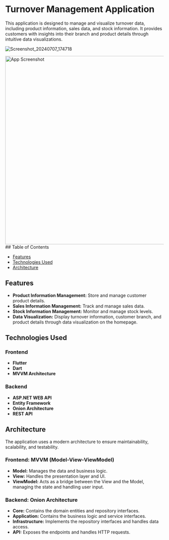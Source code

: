 # Turnover Management Application

This application is designed to manage and visualize turnover data, including product information, sales data, and stock information. It provides customers with insights into their branch and product details through intuitive data visualizations.

![Screenshot_20240707_174718](https://github.com/erdemaksoy/GiroDashboard/assets/79666268/8feeb332-4a97-400b-a683-9b1daa6e4818)

<img src="https://github.com/erdemaksoy/GiroDashboard/assets/79666268/8feeb332-4a97-400b-a683-9b1daa6e4818" alt="App Screenshot" width="600"/>
## Table of Contents

- [Features](#features)
- [Technologies Used](#technologies-used)
- [Architecture](#architecture)

## Features

- **Product Information Management:** Store and manage customer product details.
- **Sales Information Management:** Track and manage sales data.
- **Stock Information Management:** Monitor and manage stock levels.
- **Data Visualization:** Display turnover information, customer branch, and product details through data visualization on the homepage.

## Technologies Used

### Frontend

- **Flutter**
- **Dart**
- **MVVM Architecture**

### Backend

- **ASP.NET WEB API**
- **Entity Framework**
- **Onion Architecture**
- **REST API**

## Architecture

The application uses a modern architecture to ensure maintainability, scalability, and testability.

### Frontend: MVVM (Model-View-ViewModel)

- **Model:** Manages the data and business logic.
- **View:** Handles the presentation layer and UI.
- **ViewModel:** Acts as a bridge between the View and the Model, managing the state and handling user input.

### Backend: Onion Architecture

- **Core:** Contains the domain entities and repository interfaces.
- **Application:** Contains the business logic and service interfaces.
- **Infrastructure:** Implements the repository interfaces and handles data access.
- **API:** Exposes the endpoints and handles HTTP requests.
